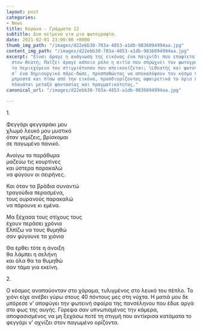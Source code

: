 ```yaml
---
layout: post
categories:
- News
title: Κορώνα - Γράμματα 12
subtitle: Δυο κείμενα για μια φωτογραφία.
date: 2021-02-01 23:00:00 +0000
thumb_img_path: "/images/d22ebb30-703a-4853-a1db-9836094994aa.jpg"
content_img_path: "/images/d22ebb30-703a-4853-a1db-9836094994aa.jpg"
excerpt: "Είναι άραγε η ανάγνωση της εικόνας ένα παιχνίδι που επαφίεται αποκλειστικά
  στον θεατή; Παίζει άραγε κάποιο ρόλο η αιτία που σπρώχνει τον φωτογράφο να επιλέξει
  το περιεχόμενο του στιγμιότυπου που απεικονίζεται; \LΘεατής και φωτογράφος συνευρίσκονται
  σ’ ένα δημιουργικό πάρε-δώσε, προσπαθώντας να αποκαλύψουν τον κόσμο που υπάρχει
  μπροστά και πίσω από την εικόνα, προσδιορίζοντας αφαιρετικά το όριο που μπορεί να
  πλανάται μεταξύ φαντασίας και πραγματικότητας."
canonical_url: "/images/d22ebb30-703a-4853-a1db-9836094994aa.jpg"

---
```

1\.

Φεγγάρι φεγγαράκι μου  
χλωμό λευκό μου μυστικό  
όταν γεμίζεις, βρίσκομαι  
σε παγωμένο πανικό.

Ανοίγω τα παράθυρα  
μαζεύω τις κουρτίνες  
και ύστερα παρακαλώ  
να φύγουν οι σειρήνες.

Και όταν τα βράδια συναντώ  
τραγούδια περασμένα,  
τους ουρανούς παρακαλώ  
να πάρουνε κι εμένα.

Μα ξέχασα τους στίχους τους  
έχουν περάσει χρόνια  
Ελπίζω να τους θυμηθώ  
σαν φύγουνε τα χιόνια

Θα έρθει τότε η άνοιξη  
θα λάμπει η σελήνη  
και όλα θα τα θυμηθώ  
σαν τάμα για εκείνη.

2\.

Ο κόσμος αναπαύονταν στο χάραμα, τυλιγμένος στο λευκό του πέπλο. Το χιόνι είχε ανέβει γύρω στους 40 πόντους μες στη νύχτα. Η ματιά μου δε μπόρεσε ν’ αποφύγει την φωτεινή σφαίρα της πανσέληνου που έδυε αργά στο φως της αυγής. Γύρεψα σαν υπνωτισμένος την κάμερα, αποφασισμένος να μη ξεχάσω ποτέ τη στιγμή που αντίκρισα κατάματα το φεγγάρι ν’ αχνίζει στον παγωμένο ορίζοντα.